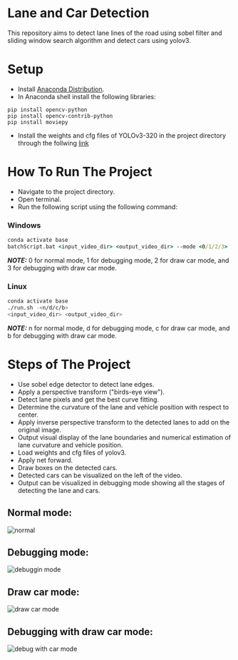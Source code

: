 # Lane and Car Detection
This repository aims to detect lane lines of the road using sobel filter and sliding window search algorithm and detect cars using yolov3.
# Setup
- Install [Anaconda Distribution](https://www.anaconda.com/products/distribution).
- In Anaconda shell install the following libraries:
```
pip install opencv-python
pip install opencv-contrib-python
pip install moviepy
```
- Install the weights and cfg files of YOLOv3-320 in the project directory through the follwing [link](https://pjreddie.com/darknet/yolo/)

# How To Run The Project
- Navigate to the project directory.
- Open terminal.
- Run the following script using the following command:

### Windows
```cmd
conda activate base
batchScript.bat <input_video_dir> <output_video_dir> --mode <0/1/2/3>
```
**_NOTE:_** 0 for normal mode, 1 for debugging mode, 2 for draw car mode, and 3 for debugging with draw car mode.

### Linux
```bash
conda activate base
./run.sh -<n/d/c/b>
<input_video_dir> <output_video_dir>
```
**_NOTE:_** n for normal mode, d for debugging mode, c for draw car mode, and b for debugging with draw car mode.

# Steps of The Project

- Use sobel edge detector to detect lane edges.
- Apply a perspective transform ("birds-eye view").
- Detect lane pixels and get the best curve fitting.
- Determine the curvature of the lane and vehicle position with respect to center.
- Apply inverse perspective transform to the detected lanes to add on the original image.
- Output visual display of the lane boundaries and numerical estimation of lane curvature and vehicle position.
- Load weights and cfg files of yolov3.
- Apply net forward.
- Draw boxes on the detected cars.
- Detected cars can be visualized on the left of the video.
- Output can be visualized in debugging mode showing all the stages of detecting the lane and cars.
 
## Normal mode:

![normal](https://user-images.githubusercontent.com/55032660/169923971-43b734d8-140e-4789-8fe9-3f2d70ee8e61.png "normal mode")

## Debugging mode:

![debuggin mode](https://user-images.githubusercontent.com/55032660/169924065-42aca7af-866a-465f-9c95-0ccd198492a6.png "dubugging mode")

## Draw car mode:

![draw car mode](https://user-images.githubusercontent.com/55032660/169924129-4120593d-13c3-4eac-bf45-bbddb4d884a6.png "draw car mode")

## Debugging with draw car mode:

![debug with car mode](https://user-images.githubusercontent.com/55032660/169924172-42ded626-36a6-4f42-80ae-b186fe635822.png "debugging with draw car mode")
